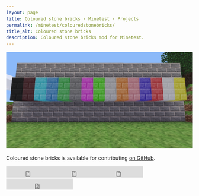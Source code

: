 ```yaml
---
layout: page
title: Coloured stone bricks · Minetest · Projects
permalink: /minetest/colouredstonebricks/
title_alt: Coloured stone bricks
description: Coloured stone bricks mod for Minetest.
---
```


![Coloured stone bricks Screenshot](/assets/img/minetest-colouredstonebricks-screenshot.png)

Coloured stone bricks is available for contributing [on GitHub](https://github.com/davisonio/colouredstonebricks).

<iframe src="https://ghbtns.com/github-btn.html?user=davisonio&repo=colouredstonebricks&type=watch&count=true&size=large&v=2" frameborder="0" scrolling="0" width="130" height="30"></iframe><iframe src="https://ghbtns.com/github-btn.html?user=davisonio&repo=colouredstonebricks&type=star&count=true&size=large" frameborder="0" scrolling="0" width="120" height="30"></iframe><iframe src="https://ghbtns.com/github-btn.html?user=davisonio&repo=colouredstonebricks&type=fork&count=true&size=large" frameborder="0" scrolling="0" width="120" height="30"></iframe><iframe src="https://ghbtns.com/github-btn.html?user=davisonio&type=follow&count=true&size=large" frameborder="0" scrolling="0" width="180" height="30"></iframe>

